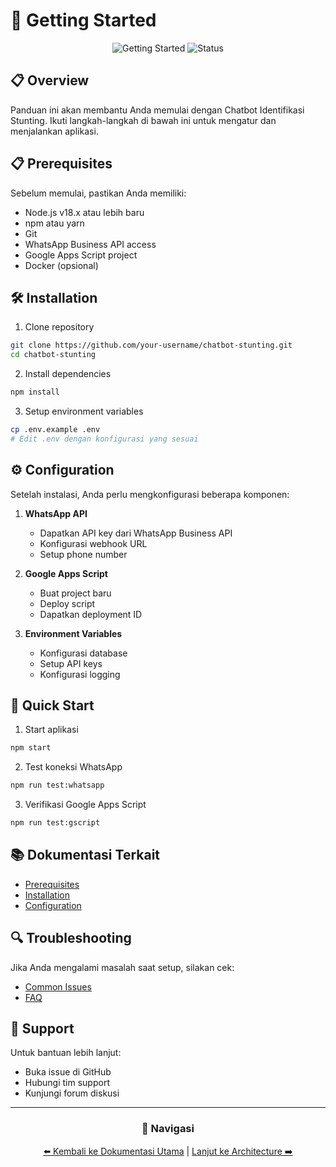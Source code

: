 # 🚀 Getting Started

<div align="center">

![Getting Started](https://img.shields.io/badge/Getting_Started-Guide-blue)
![Status](https://img.shields.io/badge/Status-Active-green)

</div>

## 📋 Overview

Panduan ini akan membantu Anda memulai dengan Chatbot Identifikasi Stunting. Ikuti langkah-langkah di bawah ini untuk mengatur dan menjalankan aplikasi.

## 📋 Prerequisites

Sebelum memulai, pastikan Anda memiliki:

- Node.js v18.x atau lebih baru
- npm atau yarn
- Git
- WhatsApp Business API access
- Google Apps Script project
- Docker (opsional)

## 🛠️ Installation

1. Clone repository
```bash
git clone https://github.com/your-username/chatbot-stunting.git
cd chatbot-stunting
```

2. Install dependencies
```bash
npm install
```

3. Setup environment variables
```bash
cp .env.example .env
# Edit .env dengan konfigurasi yang sesuai
```

## ⚙️ Configuration

Setelah instalasi, Anda perlu mengkonfigurasi beberapa komponen:

1. **WhatsApp API**
   - Dapatkan API key dari WhatsApp Business API
   - Konfigurasi webhook URL
   - Setup phone number

2. **Google Apps Script**
   - Buat project baru
   - Deploy script
   - Dapatkan deployment ID

3. **Environment Variables**
   - Konfigurasi database
   - Setup API keys
   - Konfigurasi logging

## 🚀 Quick Start

1. Start aplikasi
```bash
npm start
```

2. Test koneksi WhatsApp
```bash
npm run test:whatsapp
```

3. Verifikasi Google Apps Script
```bash
npm run test:gscript
```

## 📚 Dokumentasi Terkait

- [Prerequisites](prerequisites.md)
- [Installation](installation.md)
- [Configuration](configuration.md)

## 🔍 Troubleshooting

Jika Anda mengalami masalah saat setup, silakan cek:
- [Common Issues](../troubleshooting/common-issues.md)
- [FAQ](../troubleshooting/faq.md)

## 🤝 Support

Untuk bantuan lebih lanjut:
- Buka issue di GitHub
- Hubungi tim support
- Kunjungi forum diskusi

---

<div align="center">

### 🔗 Navigasi

[⬅️ Kembali ke Dokumentasi Utama](../README.md) | [Lanjut ke Architecture ➡️](../architecture/README.md)

</div> 